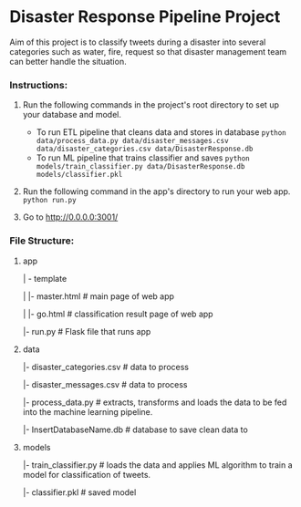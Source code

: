 # Disaster Response Pipeline Project

Aim of this project is to classify tweets during a disaster into several categories such as water, fire, request so that disaster management team can better handle the situation.

### Instructions:
1. Run the following commands in the project's root directory to set up your database and model.

    - To run ETL pipeline that cleans data and stores in database
        `python data/process_data.py data/disaster_messages.csv data/disaster_categories.csv data/DisasterResponse.db`
    - To run ML pipeline that trains classifier and saves
        `python models/train_classifier.py data/DisasterResponse.db models/classifier.pkl`

2. Run the following command in the app's directory to run your web app.
    `python run.py`
    

3. Go to http://0.0.0.0:3001/

### File Structure:
1. app

     | - template

     | |- master.html # main page of web app

     | |- go.html # classification result page of web app

     |- run.py # Flask file that runs app

2. data

     |- disaster_categories.csv # data to process

     |- disaster_messages.csv # data to process

     |- process_data.py # extracts, transforms and loads the data to be fed into the machine learning pipeline.

     |- InsertDatabaseName.db # database to save clean data to

3. models

     |- train_classifier.py # loads the data and applies ML algorithm to train a model for classification of tweets.

     |- classifier.pkl # saved model
